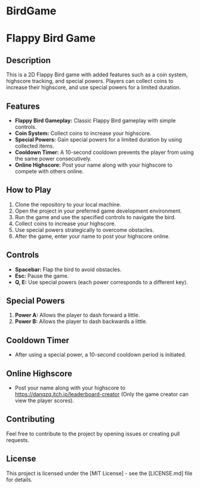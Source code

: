 # BirdGame

# Flappy Bird Game

## Description

This is a 2D Flappy Bird game with added features such as a coin system, highscore tracking, and special powers. Players can collect coins to increase their highscore, and use special powers for a limited duration.

## Features

- **Flappy Bird Gameplay:** Classic Flappy Bird gameplay with simple controls.
- **Coin System:** Collect coins to increase your highscore.
- **Special Powers:** Gain special powers for a limited duration by using collected items.
- **Cooldown Timer:** A 10-second cooldown prevents the player from using the same power consecutively.
- **Online Highscore:** Post your name along with your highscore to compete with others online.

## How to Play

1. Clone the repository to your local machine.
2. Open the project in your preferred game development environment.
3. Run the game and use the specified controls to navigate the bird.
4. Collect coins to increase your highscore.
5. Use special powers strategically to overcome obstacles.
6. After the game, enter your name to post your highscore online.

## Controls

- **Spacebar:** Flap the bird to avoid obstacles.
- **Esc:** Pause the game.
- **Q, E:** Use special powers (each power corresponds to a different key).

## Special Powers

1. **Power A:** Allows the player to dash forward a little.
2. **Power B:** Allows the player to dash backwards a little.


## Cooldown Timer

- After using a special power, a 10-second cooldown period is initiated.

## Online Highscore

- Post your name along with your highscore to https://danqzq.itch.io/leaderboard-creator (Only the game creator can view the player scores).

## Contributing

Feel free to contribute to the project by opening issues or creating pull requests.

## License

This project is licensed under the [MIT License] - see the [LICENSE.md] file for details.

